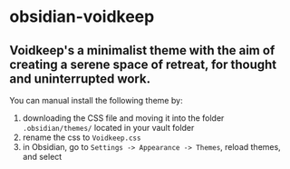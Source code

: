 # obsidian-voidkeep
Voidkeep's a minimalist theme with the aim of creating a serene space of retreat, for thought and uninterrupted work.
---
You can manual install the following theme by:
1. downloading the CSS file and moving it into the folder `.obsidian/themes/` located in your vault folder
2. rename the css to `Voidkeep.css`
3. in Obsidian, go to `Settings -> Appearance -> Themes`, reload themes, and select